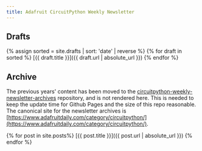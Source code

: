 ```yaml
---
title: Adafruit CircuitPython Weekly Newsletter
---
```


## Drafts

{% assign sorted = site.drafts | sort: 'date' | reverse %}
{% for draft in sorted %}
[{{ draft.title }}]({{ draft.url | absolute_url }})
{% endfor %}

## Archive


The previous years' content has been moved to the [circuitpython-weekly-newsletter-archives](https://github.com/adafruit/circuitpython-weekly-newsletter-archives) repository, and is not rendered here.
This is needed to keep the update time for Github Pages and the size of this repo reasonable.
The canonical site for the newsletter archives is
[https://www.adafruitdaily.com/category/circuitpython/](https://www.adafruitdaily.com/category/circuitpython/).

{% for post in site.posts%}
[{{ post.title }}]({{ post.url | absolute_url }})
{% endfor %}
